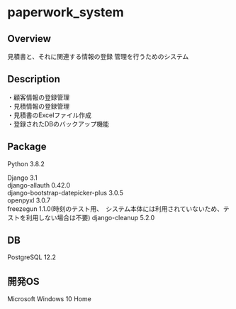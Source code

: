 # paperwork_system

## Overview
見積書と、それに関連する情報の登録 管理を行うためのシステム

## Description
・顧客情報の登録管理  
・見積情報の登録管理  
・見積書のExcelファイル作成  
・登録されたDBのバックアップ機能  

## Package  
Python                           3.8.2

Django                           3.1  
django-allauth                   0.42.0  
django-bootstrap-datepicker-plus 3.0.5  
openpyxl                         3.0.7   
freezegun                        1.1.0(時刻のテスト用、　システム本体には利用されていないため、テストを利用しない場合は不要)
django-cleanup                   5.2.0

## DB
PostgreSQL                     12.2

## 開発OS
Microsoft Windows 10 Home
